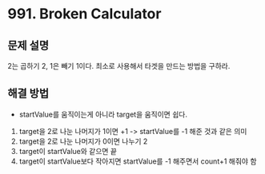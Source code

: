 # 991. Broken Calculator
## 문제 설명
2는 곱하기 2, 1은 빼기 1이다.
최소로 사용해서 타겟을 만드는 방법을 구하라.

## 해결 방법
- startValue를 움직이는게 아니라 target을 움직이면 쉽다.
1. target을 2로 나눈 나머지가 1이면 +1 -> startValue를 -1 해준 것과 같은 의미
2. target을 2로 나눈 나머지가 0이면 나누기 2
3. target이 startValue와 같으면 끝
4. target이 startValue보다 작아지면 startValue를 -1 해주면서 count+1 해줘야 함
